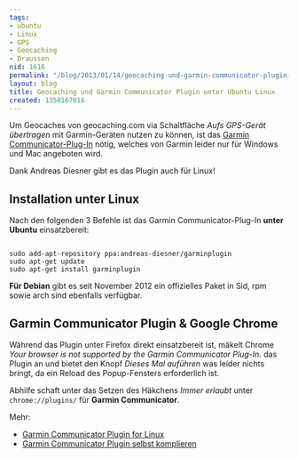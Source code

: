 ```yaml
---
tags:
- ubuntu
- Linux
- GPS
- Geocaching
- Draussen
nid: 1616
permalink: "/blog/2013/01/14/geocaching-und-garmin-communicator-plugin-unter-ubuntu-linux.html"
layout: blog
title: Geocaching und Garmin Communicator Plugin unter Ubuntu Linux
created: 1358167016
---
```

Um Geocaches von geocaching.com via Schaltfläche <em>Aufs GPS-Gerät übertragen</em> mit Garmin-Geräten nutzen zu können, ist das <a href="http://software.garmin.com/de-DE/gcp.html">Garmin Communicator-Plug-In</a> nötig, 
welches von Garmin  leider nur für Windows und Mac angeboten wird.

Dank Andreas Diesner gibt es das Plugin auch für Linux!
<!--break-->
<h2>Installation unter Linux</h2>

Nach den folgenden 3 Befehle ist das Garmin Communicator-Plug-In <strong>unter Ubuntu</strong> einsatzbereit:

<code start="1">
sudo add-apt-repository ppa:andreas-diesner/garminplugin
sudo apt-get update
sudo apt-get install garminplugin 
</code>

<strong>Für Debian</strong> gibt es seit November 2012 ein offizielles Paket in Sid, rpm sowie arch sind ebenfalls verfügbar.

<h2>Garmin Communicator Plugin & Google Chrome</h2>

Während das Plugin unter Firefox direkt einsatzbereit ist,
mäkelt Chrome <em>Your browser is not supported by the Garmin Communicator Plug-In.</em> das Plugin an und bietet den Knopf <em>Dieses Mal auführen</em> was leider nichts bringt, da ein Reload des Popup-Fensters erforderlich ist.

Abhilfe schaft unter das Setzen des Häkchens <em>Immer erlaubt</em> unter <code>chrome://plugins/</code> für <strong>Garmin Communicator</strong>.

Mehr:
<ul>
 <li><a href="http://www.andreas-diesner.de/garminplugin/doku.php">Garmin Communicator Plugin for Linux</a></li>
 <li><a href="http://www.andreas-diesner.de/garminplugin/doku.php?id=compiling">Garmin Communicator Plugin selbst komplieren</a></li>
</ul>
